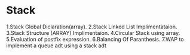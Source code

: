# Stack

1.Stack Global Diclaration(array).
2.Stack Linked List Implimentataion.
3.Stack Structure (ARRAY) Implimentaion.
4.Circular Stack using array.
5.Evaluation of postfix expression.
6.Balancing Of Paranthesis.
7.WAP to implement a queue adt using a stack adt
